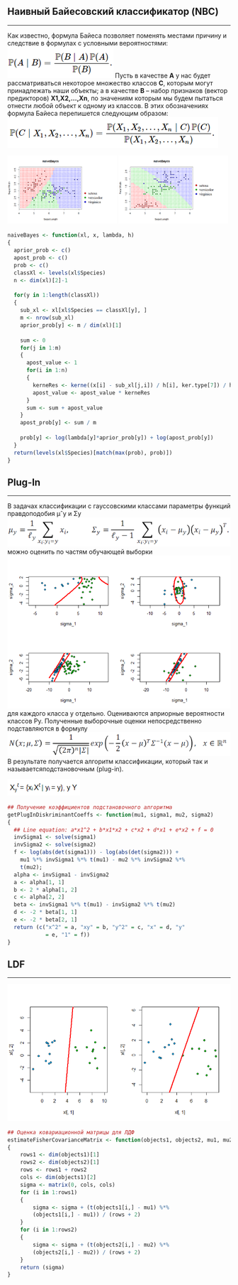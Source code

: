 ## Наивный Байесовский классификатор (NBC)
___
Как известно, формула Байеса позволяет поменять местами причину и следствие в формулах с условными вероятностями:
![plug64564-in](images/readme_img_1.png)
Пусть в качестве **A** у нас будет рассматриваться некоторое множество классов **C**, которым могут принадлежать наши объекты; а в качестве **B** – набор признаков (вектор предикторов) **X1,X2,...,Xn**, по значениям которым мы будем пытаться отнести любой объект к одному из классов. В этих обозначениях формула Байеса перепишется следующим образом:
![plug-in](images/readme_img_2.png)

<img src="images/baes1.png" width=49%/> <img src="images/baes2.png" width=49%/> 
```R
naiveBayes <- function(xl, x, lambda, h)
{
  aprior_prob <- c()
  apost_prob <- c()
  prob <- c()
  classXl <- levels(xl$Species)     
  n <- dim(xl)[2]-1
  
  for(y in 1:length(classXl))
  {
    sub_xl <- xl[xl$Species == classXl[y], ]
    m <- nrow(sub_xl)
    aprior_prob[y] <- m / dim(xl)[1]
    
    sum <- 0
    for(j in 1:m)
    {
      apost_value <- 1
      for(i in 1:n)
      {
        kerneRes <- kerne((x[i] - sub_xl[j,i]) / h[i], ker.type[7]) / h[i]
        apost_value <- apost_value * kerneRes
      }
      sum <- sum + apost_value
    }
    apost_prob[y] <- sum / m
    
    prob[y] <- log(lambda[y]*aprior_prob[y]) + log(apost_prob[y]) 
  }   
  return(levels(xl$Species)[match(max(prob), prob)])
}
```

## Plug-In
___
В задачах классификации с гауссовскими классами параметры функций правдоподобия µˆy и Σy
![plug-in](images/readme_img_5.png)
можно оценить по частям обучающей выборки
![plug-in](images/plug-in_quadro.png)
для каждого класса y отдельно. Оцениваются априорные вероятности классов Py. Полученные выборочные оценки непосредственно подставляются в формулу
![plug-in](images/readme_img_4.png)
В результате получается алгоритм классификации, который так и называетсяподстановочным (plug-in).

![plug-in](images/readme_img_3.png)
```R
## Получение коэффициентов подстановочного алгоритма
getPlugInDiskriminantCoeffs <- function(mu1, sigma1, mu2, sigma2)
{
  ## Line equation: a*x1^2 + b*x1*x2 + c*x2 + d*x1 + e*x2 + f = 0
  invSigma1 <- solve(sigma1)
  invSigma2 <- solve(sigma2)
  f <- log(abs(det(sigma1))) - log(abs(det(sigma2))) +
    mu1 %*% invSigma1 %*% t(mu1) - mu2 %*% invSigma2 %*%
    t(mu2);
  alpha <- invSigma1 - invSigma2
  a <- alpha[1, 1]
  b <- 2 * alpha[1, 2]
  c <- alpha[2, 2]
  beta <- invSigma1 %*% t(mu1) - invSigma2 %*% t(mu2)
  d <- -2 * beta[1, 1]
  e <- -2 * beta[2, 1]
  return (c("x^2" = a, "xy" = b, "y^2" = c, "x" = d, "y"
            = e, "1" = f))
}
```

## LDF
___
![LDF](images/LDF.png)
```R
## Оценка ковариационной матрицы для ЛДФ
estimateFisherCovarianceMatrix <- function(objects1, objects2, mu1, mu2)
{
	rows1 <- dim(objects1)[1]
	rows2 <- dim(objects2)[1]
	rows <- rows1 + rows2
	cols <- dim(objects1)[2]
	sigma <- matrix(0, cols, cols)
	for (i in 1:rows1)
	{
		sigma <- sigma + (t(objects1[i,] - mu1) %*%
		(objects1[i,] - mu1)) / (rows + 2)
	}
	for (i in 1:rows2)
	{
		sigma <- sigma + (t(objects2[i,] - mu2) %*%
		(objects2[i,] - mu2)) / (rows + 2)
	}
	return (sigma)
}
```